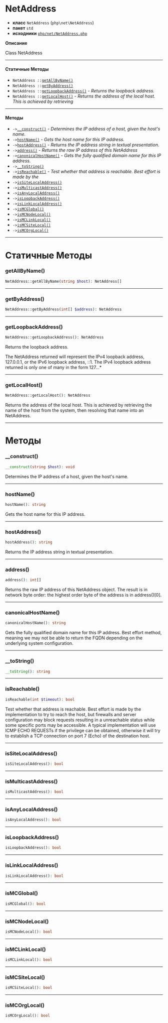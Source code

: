 # NetAddress

- **класс** `NetAddress` (`php\net\NetAddress`)
- **пакет** `std`
- **исходники** [`php/net/NetAddress.php`](./src/main/resources/JPHP-INF/sdk/php/net/NetAddress.php)

**Описание**

Class NetAddress

---

#### Статичные Методы

- `NetAddress ::`[`getAllByName()`](#method-getallbyname)
- `NetAddress ::`[`getByAddress()`](#method-getbyaddress)
- `NetAddress ::`[`getLoopbackAddress()`](#method-getloopbackaddress) - _Returns the loopback address._
- `NetAddress ::`[`getLocalHost()`](#method-getlocalhost) - _Returns the address of the local host. This is achieved by retrieving_

---

#### Методы

- `->`[`__construct()`](#method-__construct) - _Determines the IP address of a host, given the host's name._
- `->`[`hostName()`](#method-hostname) - _Gets the host name for this IP address._
- `->`[`hostAddress()`](#method-hostaddress) - _Returns the IP address string in textual presentation._
- `->`[`address()`](#method-address) - _Returns the raw IP address of this NetAddress_
- `->`[`canonicalHostName()`](#method-canonicalhostname) - _Gets the fully qualified domain name for this IP address._
- `->`[`__toString()`](#method-__tostring)
- `->`[`isReachable()`](#method-isreachable) - _Test whether that address is reachable. Best effort is made by the_
- `->`[`isSiteLocalAddress()`](#method-issitelocaladdress)
- `->`[`isMulticastAddress()`](#method-ismulticastaddress)
- `->`[`isAnyLocalAddress()`](#method-isanylocaladdress)
- `->`[`isLoopbackAddress()`](#method-isloopbackaddress)
- `->`[`isLinkLocalAddress()`](#method-islinklocaladdress)
- `->`[`isMCGlobal()`](#method-ismcglobal)
- `->`[`isMCNodeLocal()`](#method-ismcnodelocal)
- `->`[`isMCLinkLocal()`](#method-ismclinklocal)
- `->`[`isMCSiteLocal()`](#method-ismcsitelocal)
- `->`[`isMCOrgLocal()`](#method-ismcorglocal)

---
# Статичные Методы

<a name="method-getallbyname"></a>

### getAllByName()
```php
NetAddress::getAllByName(string $host): NetAddress[]
```

---

<a name="method-getbyaddress"></a>

### getByAddress()
```php
NetAddress::getByAddress(int[] $address): NetAddress
```

---

<a name="method-getloopbackaddress"></a>

### getLoopbackAddress()
```php
NetAddress::getLoopbackAddress(): NetAddress
```
Returns the loopback address.

The NetAddress returned will represent the IPv4
loopback address, 127.0.0.1, or the IPv6 loopback
address, ::1. The IPv4 loopback address returned
is only one of many in the form 127.*.*.*

---

<a name="method-getlocalhost"></a>

### getLocalHost()
```php
NetAddress::getLocalHost(): NetAddress
```
Returns the address of the local host. This is achieved by retrieving
the name of the host from the system, then resolving that name into
an NetAddress.

---
# Методы

<a name="method-__construct"></a>

### __construct()
```php
__construct(string $host): void
```
Determines the IP address of a host, given the host's name.

---

<a name="method-hostname"></a>

### hostName()
```php
hostName(): string
```
Gets the host name for this IP address.

---

<a name="method-hostaddress"></a>

### hostAddress()
```php
hostAddress(): string
```
Returns the IP address string in textual presentation.

---

<a name="method-address"></a>

### address()
```php
address(): int[]
```
Returns the raw IP address of this NetAddress
object. The result is in network byte order: the highest order
byte of the address is in address()[0].

---

<a name="method-canonicalhostname"></a>

### canonicalHostName()
```php
canonicalHostName(): string
```
Gets the fully qualified domain name for this IP address.
Best effort method, meaning we may not be able to return
the FQDN depending on the underlying system configuration.

---

<a name="method-__tostring"></a>

### __toString()
```php
__toString(): string
```

---

<a name="method-isreachable"></a>

### isReachable()
```php
isReachable(int $timeout): bool
```
Test whether that address is reachable. Best effort is made by the
implementation to try to reach the host, but firewalls and server
configuration may block requests resulting in a unreachable status
while some specific ports may be accessible.
A typical implementation will use ICMP ECHO REQUESTs if the
privilege can be obtained, otherwise it will try to establish
a TCP connection on port 7 (Echo) of the destination host.

---

<a name="method-issitelocaladdress"></a>

### isSiteLocalAddress()
```php
isSiteLocalAddress(): bool
```

---

<a name="method-ismulticastaddress"></a>

### isMulticastAddress()
```php
isMulticastAddress(): bool
```

---

<a name="method-isanylocaladdress"></a>

### isAnyLocalAddress()
```php
isAnyLocalAddress(): bool
```

---

<a name="method-isloopbackaddress"></a>

### isLoopbackAddress()
```php
isLoopbackAddress(): bool
```

---

<a name="method-islinklocaladdress"></a>

### isLinkLocalAddress()
```php
isLinkLocalAddress(): bool
```

---

<a name="method-ismcglobal"></a>

### isMCGlobal()
```php
isMCGlobal(): bool
```

---

<a name="method-ismcnodelocal"></a>

### isMCNodeLocal()
```php
isMCNodeLocal(): bool
```

---

<a name="method-ismclinklocal"></a>

### isMCLinkLocal()
```php
isMCLinkLocal(): bool
```

---

<a name="method-ismcsitelocal"></a>

### isMCSiteLocal()
```php
isMCSiteLocal(): bool
```

---

<a name="method-ismcorglocal"></a>

### isMCOrgLocal()
```php
isMCOrgLocal(): bool
```